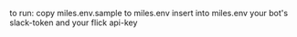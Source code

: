 to run:
  copy miles.env.sample to miles.env
  insert into miles.env your bot's slack-token and your flick api-key

